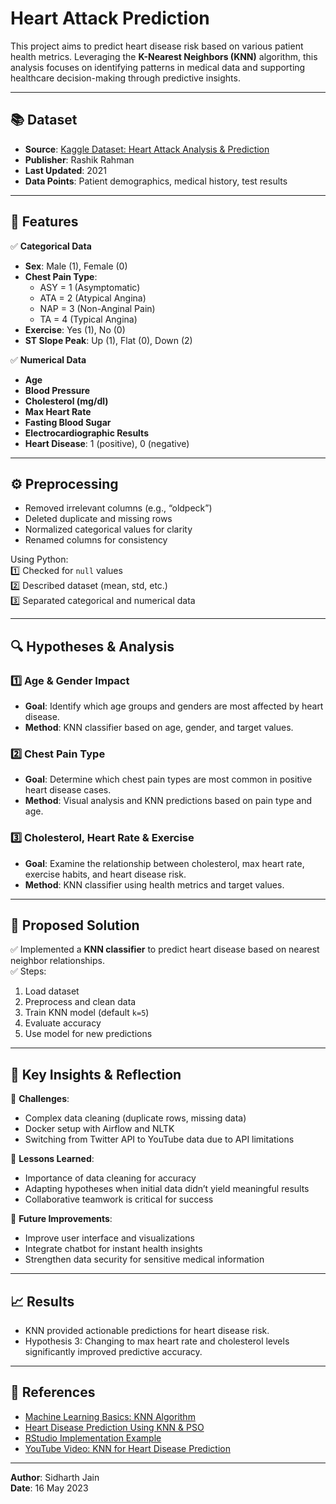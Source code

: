 # Heart Attack Prediction

This project aims to predict heart disease risk based on various patient health metrics. Leveraging the **K-Nearest Neighbors (KNN)** algorithm, this analysis focuses on identifying patterns in medical data and supporting healthcare decision-making through predictive insights.

---

## 📚 Dataset

- **Source**: [Kaggle Dataset: Heart Attack Analysis & Prediction](https://www.kaggle.com/datasets/rashikrahmanpritom/heart-attack-analysis-prediction-dataset)  
- **Publisher**: Rashik Rahman  
- **Last Updated**: 2021  
- **Data Points**: Patient demographics, medical history, test results

---

## 🧩 Features

✅ **Categorical Data**  
- **Sex**: Male (1), Female (0)  
- **Chest Pain Type**:  
  - ASY = 1 (Asymptomatic)  
  - ATA = 2 (Atypical Angina)  
  - NAP = 3 (Non-Anginal Pain)  
  - TA = 4 (Typical Angina)  
- **Exercise**: Yes (1), No (0)  
- **ST Slope Peak**: Up (1), Flat (0), Down (2)  

✅ **Numerical Data**  
- **Age**  
- **Blood Pressure**  
- **Cholesterol (mg/dl)**  
- **Max Heart Rate**  
- **Fasting Blood Sugar**  
- **Electrocardiographic Results**  
- **Heart Disease**: 1 (positive), 0 (negative)  

---

## ⚙️ Preprocessing

- Removed irrelevant columns (e.g., “oldpeck”)  
- Deleted duplicate and missing rows  
- Normalized categorical values for clarity  
- Renamed columns for consistency  

Using Python:  
1️⃣ Checked for `null` values  
2️⃣ Described dataset (mean, std, etc.)  
3️⃣ Separated categorical and numerical data  

---

## 🔍 Hypotheses & Analysis

### 1️⃣ Age & Gender Impact
- **Goal**: Identify which age groups and genders are most affected by heart disease.
- **Method**: KNN classifier based on age, gender, and target values.

### 2️⃣ Chest Pain Type
- **Goal**: Determine which chest pain types are most common in positive heart disease cases.
- **Method**: Visual analysis and KNN predictions based on pain type and age.

### 3️⃣ Cholesterol, Heart Rate & Exercise
- **Goal**: Examine the relationship between cholesterol, max heart rate, exercise habits, and heart disease risk.
- **Method**: KNN classifier using health metrics and target values.

---

## 🚀 Proposed Solution

✅ Implemented a **KNN classifier** to predict heart disease based on nearest neighbor relationships.  
✅ Steps:
1. Load dataset  
2. Preprocess and clean data  
3. Train KNN model (default `k=5`)  
4. Evaluate accuracy  
5. Use model for new predictions  

---

## 🔬 Key Insights & Reflection

🔹 **Challenges**:  
- Complex data cleaning (duplicate rows, missing data)  
- Docker setup with Airflow and NLTK  
- Switching from Twitter API to YouTube data due to API limitations  

🔹 **Lessons Learned**:  
- Importance of data cleaning for accuracy  
- Adapting hypotheses when initial data didn’t yield meaningful results  
- Collaborative teamwork is critical for success  

🔹 **Future Improvements**:  
- Improve user interface and visualizations  
- Integrate chatbot for instant health insights  
- Strengthen data security for sensitive medical information  

---

## 📈 Results

- KNN provided actionable predictions for heart disease risk.  
- Hypothesis 3: Changing to max heart rate and cholesterol levels significantly improved predictive accuracy.  

---

## 📜 References

- [Machine Learning Basics: KNN Algorithm](https://towardsdatascience.com/machine-learning-basics-with-the-k-nearest-neighbors-algorithm-6a6e71d01761)  
- [Heart Disease Prediction Using KNN & PSO](https://www.alliedacademies.org/articles/prediction-of-heart-disease-using-knearest-neighbor-and-particle-swarm-optimization.html)  
- [RStudio Implementation Example](http://rstudio-pubstatic.s3.amazonaws.com/318411_18399592759841f2a151e445adb851c7.html)  
- [YouTube Video: KNN for Heart Disease Prediction](https://www.youtube.com/watch?v=_xfCq9mxrwM&ab_channel=CodewithMarcus)  

---

**Author**: Sidharth Jain  
**Date**: 16 May 2023
